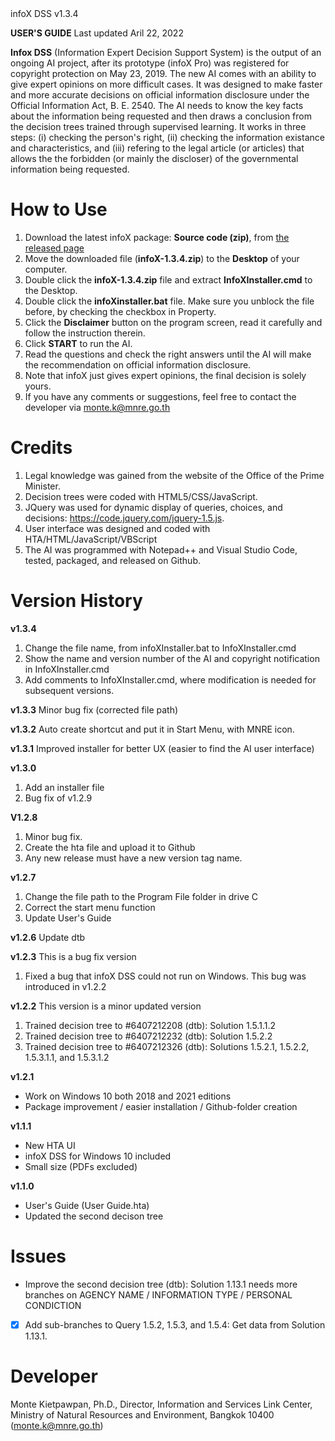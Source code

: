 <div id="g"></div>infoX DSS v1.3.4

**USER'S GUIDE**
Last updated Aril 22, 2022

**Infox DSS** (Information Expert Decision Support System) is the output of an ongoing AI project, after its prototype (infoX Pro) was registered for copyright protection on May 23, 2019. The new AI comes with an ability to give expert opinions on more difficult cases. It was designed to make faster and more accurate decisions on official information disclosure under the Official Information Act, B. E. 2540. The AI needs to know the key facts about the information being requested and then draws a conclusion from the decision trees trained through supervised learning. It works in three steps: (i) checking the person's right, (ii) checking the information existance and characteristics, and (iii) refering to the legal article (or articles) that allows the the forbidden (or mainly the discloser) of the governmental information being requested.

# How to Use
1. Download the latest infoX package: **Source code (zip)**, from <a href="https://github.com/Kietpawpan/infoX/releases">the released page</a>
2. Move the downloaded file (**infoX-1.3.4.zip**) to the **Desktop** of your computer.
3. Double click the **infoX-1.3.4.zip** file and extract **InfoXInstaller.cmd** to the Desktop.
4. Double click the **infoXinstaller.bat** file. Make sure you unblock the file before, by checking the checkbox in Property. 
5. Click the **Disclaimer** button on the program screen, read it carefully and follow the instruction therein.
6. Click **START** to run the AI. 
7. Read the questions and check the right answers until the AI will make the recommendation on official information disclosure. 
8. Note that infoX just gives expert opinions, the final decision is solely yours. 
9. If you have any comments or suggestions, feel free to contact the developer via monte.k@mnre.go.th

# Credits
1. Legal knowledge was gained from the website of the Office of the Prime Minister.
2. Decision trees were coded with HTML5/CSS/JavaScript. 
3. JQuery was used for dynamic display of queries, choices, and decisions: https://code.jquery.com/jquery-1.5.js. 
4. User interface was designed and coded with HTA/HTML/JavaScript/VBScript
5. The AI was programmed with Notepad++ and Visual Studio Code, tested, packaged, and released on Github.

# Version History
**v1.3.4**
1. Change the file name, from infoXInstaller.bat to InfoXInstaller.cmd
2. Show the name and version number of the AI and copyright notification in InfoXInstaller.cmd
3. Add comments to InfoXInstaller.cmd, where modification is needed for subsequent versions.

**v1.3.3**
Minor bug fix (corrected file path)

**v1.3.2**
Auto create shortcut and put it in Start Menu, with MNRE icon.

**v1.3.1**
Improved installer for better UX (easier to find the AI user interface)

**v1.3.0**
1. Add an installer file
2. Bug fix of v1.2.9

**V1.2.8**
1. Minor bug fix. 
2. Create the hta file and upload it to Github
3. Any new release must have a new version tag name.

**v1.2.7**
1. Change the file path to the Program File folder in drive C
2. Correct the start menu function
3. Update User's Guide

**v1.2.6**
Update dtb

**v1.2.3**
This is a bug fix version
1. Fixed a bug that infoX DSS could not run on Windows. This bug was introduced in v1.2.2
 
**v1.2.2**
This version is a minor updated version
1. Trained decision tree to #6407212208 (dtb): Solution 1.5.1.1.2
2. Trained decision tree to #6407212232 (dtb): Solution 1.5.2.2
3. Trained decision tree to #6407212326 (dtb): Solutions 1.5.2.1, 1.5.2.2, 1.5.3.1.1, and 1.5.3.1.2

**v1.2.1**
- Work on Windows 10 both 2018 and 2021 editions 
- Package improvement / easier installation / Github-folder creation 

**v1.1.1**
- New HTA UI
- infoX DSS for Windows 10 included
- Small size (PDFs excluded)

**v1.1.0**
- User's Guide (User Guide.hta)
- Updated the second decison tree

# Issues
- Improve the second decision tree (dtb): Solution 1.13.1 needs more branches on AGENCY NAME / INFORMATION TYPE / PERSONAL CONDICTION 
- [x] Add sub-branches to Query 1.5.2, 1.5.3, and 1.5.4: Get data from Solution 1.13.1.

# Developer
Monte Kietpawpan, Ph.D., Director, Information and Services Link Center, Ministry of Natural Resources and Environment, Bangkok 10400 (monte.k@mnre.go.th)
